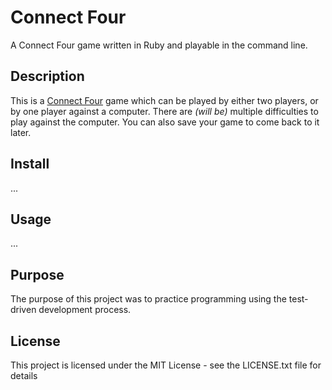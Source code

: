 # Connect Four
A Connect Four game written in Ruby and playable in the command line.

## Description
This is a [Connect Four](https://en.wikipedia.org/wiki/Connect_Four) game which can be played by either two players, or by one player against a computer. There are *(will be)* multiple difficulties to play against the computer. You can also save your game to come back to it later.

## Install
...

## Usage
...

## Purpose
The purpose of this project was to practice programming using the test-driven development process.

## License
This project is licensed under the MIT License - see the LICENSE.txt file for details
